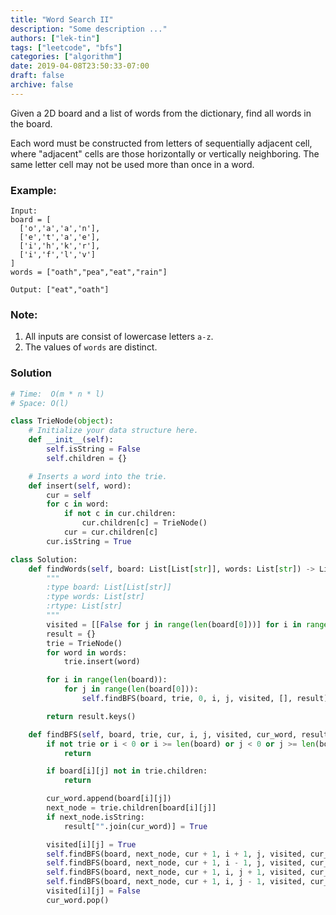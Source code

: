 ```yaml
---
title: "Word Search II"
description: "Some description ..."
authors: ["lek-tin"]
tags: ["leetcode", "bfs"]
categories: ["algorithm"]
date: 2019-04-08T23:50:33-07:00
draft: false
archive: false
---
```

Given a 2D board and a list of words from the dictionary, find all words in the board.

Each word must be constructed from letters of sequentially adjacent cell, where "adjacent" cells are those horizontally or vertically neighboring. The same letter cell may not be used more than once in a word.

### Example:
```
Input:
board = [
  ['o','a','a','n'],
  ['e','t','a','e'],
  ['i','h','k','r'],
  ['i','f','l','v']
]
words = ["oath","pea","eat","rain"]

Output: ["eat","oath"]
```
### Note:
1. All inputs are consist of lowercase letters `a-z`.
2. The values of `words` are distinct.

### Solution
```python
# Time:  O(m * n * l)
# Space: O(l)

class TrieNode(object):
    # Initialize your data structure here.
    def __init__(self):
        self.isString = False
        self.children = {}

    # Inserts a word into the trie.
    def insert(self, word):
        cur = self
        for c in word:
            if not c in cur.children:
                cur.children[c] = TrieNode()
            cur = cur.children[c]
        cur.isString = True

class Solution:
    def findWords(self, board: List[List[str]], words: List[str]) -> List[str]:
        """
        :type board: List[List[str]]
        :type words: List[str]
        :rtype: List[str]
        """
        visited = [[False for j in range(len(board[0]))] for i in range(len(board))]
        result = {}
        trie = TrieNode()
        for word in words:
            trie.insert(word)

        for i in range(len(board)):
            for j in range(len(board[0])):
                self.findBFS(board, trie, 0, i, j, visited, [], result)

        return result.keys()

    def findBFS(self, board, trie, cur, i, j, visited, cur_word, result):
        if not trie or i < 0 or i >= len(board) or j < 0 or j >= len(board[0]) or visited[i][j]:
            return

        if board[i][j] not in trie.children:
            return

        cur_word.append(board[i][j])
        next_node = trie.children[board[i][j]]
        if next_node.isString:
            result["".join(cur_word)] = True

        visited[i][j] = True
        self.findBFS(board, next_node, cur + 1, i + 1, j, visited, cur_word, result)
        self.findBFS(board, next_node, cur + 1, i - 1, j, visited, cur_word, result)
        self.findBFS(board, next_node, cur + 1, i, j + 1, visited, cur_word, result)
        self.findBFS(board, next_node, cur + 1, i, j - 1, visited, cur_word, result)
        visited[i][j] = False
        cur_word.pop()
```